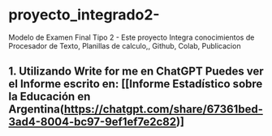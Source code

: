 # proyecto_integrado2-
Modelo de Examen Final Tipo 2 - Este proyecto Integra conocimientos de Procesador de Texto, Planillas de calculo,, Github, Colab, Publicacion
## 1. Utilizando Write for me en ChatGPT Puedes ver el Informe escrito en: [[Informe Estadístico sobre la Educación en Argentina(https://chatgpt.com/share/67361bed-3ad4-8004-bc97-9ef1ef7e2c82)]
